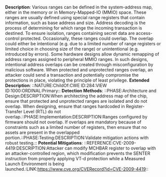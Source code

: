 **Description**: Various ranges can be defined in the system-address map, either in the memory or in Memory-Mapped-IO (MMIO) space. These ranges are usually defined using special range registers that contain information, such as base address and size. Address decoding is the process of determining for which range the incoming transaction is destined. To ensure isolation, ranges containing secret data are access-control protected. Occasionally, these ranges could overlap. The overlap could either be intentional (e.g. due to a limited number of range registers or limited choice in choosing size of the range) or unintentional (e.g. introduced by errors). Some hardware designs allow dynamic remapping of address ranges assigned to peripheral MMIO ranges. In such designs, intentional address overlaps can be created through misconfiguration by malicious software. When protected and unprotected ranges overlap, an attacker could send a transaction and potentially compromise the protections in place, violating the principle of least privilege.
**Extended Description**: ::NATURE:ChildOf:CWE ID:284:VIEW ID:1000:ORDINAL:Primary::
**Detection Methods**: ::PHASE:Architecture and Design:DESCRIPTION:When architecting the address map of the chip, ensure that protected and unprotected ranges are isolated and do not overlap. When designing, ensure that ranges hardcoded in Register-Transfer Level (RTL) do not overlap.::PHASE:Implementation:DESCRIPTION:Ranges configured by firmware should not overlap. If overlaps are mandatory because of constraints such as a limited number of registers, then ensure that no assets are present in the overlapped portion.::PHASE:Testing:DESCRIPTION:Validate mitigation actions with robust testing.::
**Potential Mitigations**: ::REFERENCE:CVE-2009-4419:DESCRIPTION:Attacker can modify MCHBAR register to overlap with an attacker-controlled region, which modification prevents the SENTER instruction from properly applying VT-d protection while a Measured Launch Environment is being launched.:LINK:https://www.cve.org/CVERecord?id=CVE-2009-4419::
